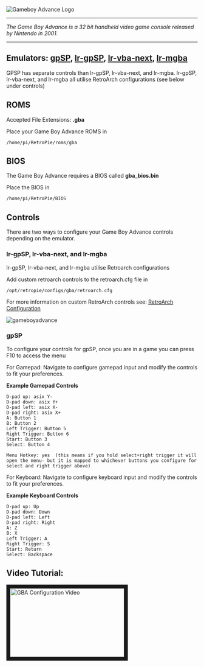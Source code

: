 ![Gameboy Advance Logo](http://upload.wikimedia.org/wikipedia/commons/thumb/8/8a/Gameboy_advance_logo.svg/640px-Gameboy_advance_logo.svg.png)
***
_The Game Boy Advance is a 32 bit handheld video game console released by Nintendo in 2001._

***
## Emulators: [gpSP](https://github.com/DPRCZ/gpsp), [lr-gpSP](https://github.com/libretro/gpsp), [lr-vba-next](https://github.com/libretro/vba-next), [lr-mgba](https://github.com/libretro/mgba)

GPSP has separate controls than lr-gpSP, lr-vba-next, and lr-mgba. lr-gpSP, lr-vba-next, and lr-mgba all utilise RetroArch configurations (see below under controls)

## ROMS
Accepted File Extensions: **.gba**

Place your Game Boy Advance ROMS in 
```
/home/pi/RetroPie/roms/gba
```

## BIOS
The Game Boy Advance requires a BIOS called **gba_bios.bin**

Place the BIOS in
```
/home/pi/RetroPie/BIOS
```

## Controls

There are two ways to configure your Game Boy Advance controls depending on the emulator.

### lr-gpSP, lr-vba-next, and lr-mgba

lr-gpSP, lr-vba-next, and lr-mgba utilise Retroarch configurations

Add custom retroarch controls to the retroarch.cfg file in
```shell
/opt/retropie/configs/gba/retroarch.cfg
```
For more information on custom RetroArch controls see: [RetroArch Configuration](https://github.com/petrockblog/RetroPie-Setup/wiki/RetroArch-Configuration)

![gameboyadvance](https://cloud.githubusercontent.com/assets/10035308/7334407/bd688f52-eb4e-11e4-8899-246bad0ad139.png)

### gpSP

To configure your controls for gpSP, once you are in a game you can press F10 to access the menu

For Gamepad: Navigate to configure gamepad input and modify the controls to fit your preferences.

**Example Gamepad Controls**
```shell
D-pad up: asix Y-
D-pad down: asix Y+
D-pad left: asix X-
D-pad right: asix X+
A: Button 1
B: Button 2
Left Trigger: Button 5
Right Trigger: Button 6
Start: Button 3
Select: Button 4

Menu Hotkey: yes  (this means if you hold select+right trigger it will open the menu- but it is mapped to whichever buttons you configure for select and right trigger above)
```
For Keyboard: Navigate to configure keyboard input and modify the controls to fit your preferences.

**Example Keyboard Controls**
```shell
D-pad up: Up
D-pad down: Down
D-pad left: Left
D-pad right: Right
A: Z
B: X
Left Trigger: A
Right Trigger: S
Start: Return
Select: Backspace
```
## Video Tutorial:

<a href="https://www.youtube.com/watch?v=eM9BB9v9288" target="_blank"><img src="https://i.ytimg.com/vi_webp/eM9BB9v9288/mqdefault.webp" 
alt="GBA Configuration Video" width="300" height="180" border="10" /></a>